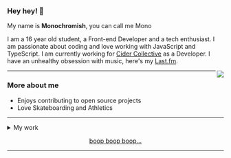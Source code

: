### Hey hey! 👋

My name is **Monochromish**, you can call me Mono

I am a 16 year old student, a Front-end Developer and a tech enthusiast.
I am passionate about coding and love working with JavaScript and TypeScript. I am currently working for [Cider Collective](https://github.com/ciderapp) as a Developer.
I have an unhealthy obsession with music, here's my [Last.fm](https://www.last.fm/user/Monochromish).

<a href="https://discord.com/users/500315184510795819">
   <img src="https://lanyard-profile-readme.vercel.app/api/500315184510795819?hideTimestamp=true&idleMessage=Mostly%20sleeping💤" align="right" />
</a>

---

### More about me

* Enjoys contributing to open source projects
* Love Skateboarding and Athletics


---

<details>
  <summary>My work</summary>
   
   <br />
   
   I spend most of my time contributing to open-source projects. While many of my current projects are private, I do have one open-source project that I'm particularly proud of: [Kalopsia-Bot](https://github.com/Monochromish/Kalopsia-Bot).

Kalopsia-Bot is a powerful Discord bot written in JavaScript that comes packed with a wide range of moderation, fun, economy, music, and utility commands. Consider starring the repository and checking it out for yourself.

</details>

<p align="center">
   <a href="https://personal-website-monochromish.vercel.app/" target="_blank" rel="nofollow">
      boop boop boop...
   </a>
</p>

---
